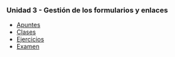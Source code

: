### Unidad 3 - Gestión de los formularios y enlaces

-   [Apuntes](./apuntes/)
-   [Clases](./clases/)
-   [Ejercicios](./ejercicios/)
-   [Examen](./examen/)

